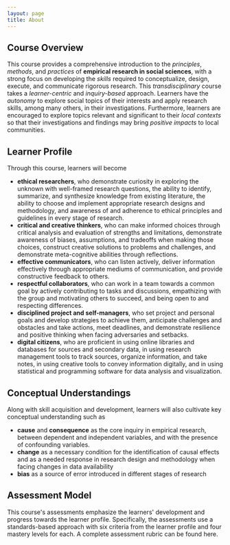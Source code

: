 ```yaml
---
layout: page
title: About
---
```


## Course Overview  
This course provides a comprehensive introduction to the *principles*, *methods*, and *practices* of **empirical research in social sciences**, with a strong focus on developing the *skills* required to conceptualize, design, execute, and communicate rigorous research. This *transdisciplinary* course takes a *learner-centric* and *inquiry-based* approach. Learners have the *autonomy* to explore social topics of their interests and apply research skills, among many others, in their investigations. Furthermore, learners are encouraged to explore topics relevant and significant to their *local contexts* so that their investigations and findings may bring *positive impacts* to local communities.

## Learner Profile  
Through this course, learners will become
- **ethical researchers**, who demonstrate curiosity in exploring the unknown with well-framed research questions, the ability to identify, summarize, and synthesize knowledge from existing literature, the ability to choose and implement appropriate research designs and methodology, and awareness of and adherence to ethical principles and guidelines in every stage of research.
- **critical and creative thinkers**, who can make informed choices through critical analysis and evaluation of strengths and limitations, demonstrate awareness of biases, assumptions, and tradeoffs when making those choices, construct creative solutions to problems and challenges, and demonstrate meta-cognitive abilities through reflections.
- **effective communicators**, who can listen actively, deliver information effectively through appropriate mediums of communication, and provide constructive feedback to others.
- **respectful collaborators**, who can work in a team towards a common goal by actively contributing to tasks and discussions, empathizing with the group and motivating others to succeed, and being open to and respecting differences.
- **disciplined project and self-managers**, who set project and personal goals and develop strategies to achieve them, anticipate challenges and obstacles and take actions, meet deadlines, and demonstrate resilience and positive thinking when facing adversaries and setbacks.
- **digital citizens**, who are proficient in using online libraries and databases for sources and secondary data, in using research management tools to track sources, organize information, and take notes, in using creative tools to convey information digitally, and in using statistical and programming software for data analysis and visualization.

## Conceptual Understandings  
Along with skill acquisition and development, learners will also cultivate key conceptual understanding such as
- **cause** and **consequence** as the core inquiry in empirical research, between dependent and independent variables, and with the presence of confounding variables.
- **change** as a necessary condition for the identification of causal effects and as a needed response in research design and methodology when facing changes in data availability
- **bias** as a source of error introduced in different stages of research

## Assessment Model
This course's assessments emphasize the learners' development and progress towards the learner profile. Specifically, the assessments use a standards-based approach with six criteria from the learner profile and four mastery levels for each. A complete assessment rubric can be found here.
